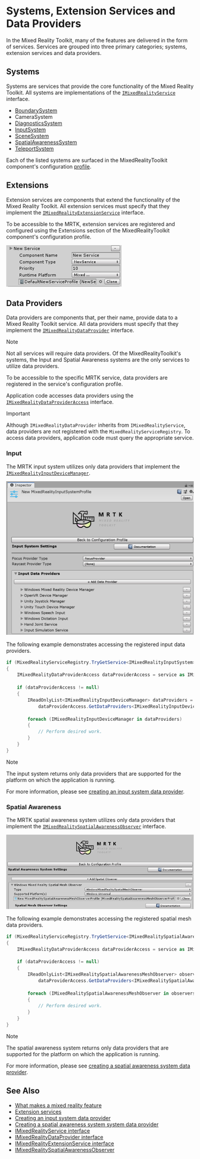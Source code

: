 # Systems, Extension Services and Data Providers

In the Mixed Reality Toolkit, many of the features are delivered in the form of services. Services are grouped into three
primary categories; systems, extension services and data providers.

## Systems

Systems are services that provide the core functionality of the Mixed Reality Toolkit. All systems are implementations of the
[`IMixedRealityService`](xref:Microsoft.MixedRealityToolkit.IMixedRealityService) interface.

- [BoundarySystem](../Boundary/BoundarySystemGettingStarted.md)
- CameraSystem
- [DiagnosticsSystem](../Diagnostics/DiagnosticsSystemGettingStarted.ms)
- [InputSystem](../Input/Overview.md)
- [SceneSystem](../SceneSystem/SceneSystemGettingStarted.md)
- [SpatialAwarenessSystem](../SpatialAwareness/SpatialAwarenessGettingStarted.md)
- [TeleportSystem](../TeleportSystem/Overview.md)

Each of the listed systems are surfaced in the MixedRealityToolkit component's configuration [profile](../Profiles/Profiles.md).

## Extensions

Extension services are components that extend the functionality of the Mixed Reality Toolkit. All extension services must specify
that they implement the [`IMixedRealityExtensionService`](xref:Microsoft.MixedRealityToolkit.IMixedRealityExtensionService) interface.

To be accessible to the MRTK, extension services are registered and configured using the Extensions section of the MixedRealityToolkit
component's configuration profile.

![Configuring an extension service](../Images/Profiles/ConfiguredExtensionService.png)

## Data Providers

Data providers are components that, per their name, provide data to a Mixed Reality Toolkit service. All data providers must specify that
they implement the [`IMixedRealityDataProvider`](xref:Microsoft.MixedRealityToolkit.IMixedRealityDataProvider) interface.

> [!Note]
> Not all services will require data providers. Of the MixedRealityToolkit's systems, the Input and Spatial Awareness systems are the
only services to utilize data providers.

To be accessible to the specific MRTK service, data providers are registered in the service's configuration profile. 

Application code accesses data providers using the [`IMixedRealityDataProviderAccess`](xref:Microsoft.MixedReality.Toolkit.IMixedRealityDataProviderAccess)
interface.

> [!Important]
> Although `IMixedRealityDataProvider` inherits from `IMixedRealityService`, data providers are not
registered with the `MixedRealityServiceRegistry`. To access data providers, application code must
query the appropriate service.

### Input

The MRTK input system utilizes only data providers that implement the [`IMixedRealityInputDeviceManager`](Microsoft.MixedReality.Toolkit.Input.IMixedRealityInputDeviceManager).

![Input system data providers](../Images/Input/RegisteredServiceProviders.PNG)

The following example demonstrates accessing the registered input data providers.

``` c#
if (MixedRealityServiceRegistry.TryGetService<IMixedRealityInputSystem>(out var service))
{
    IMixedRealityDataProviderAccess dataProviderAccess = service as IMixedRealityDataProviderAccess;
    
    if (dataProviderAccess != null)
    {
        IReadOnlyList<IMixedRealityInputDeviceManager> dataProviders =
            dataProviderAccess.GetDataProviders<IMixedRealityInputDeviceManager>();

        foreach (IMixedRealityInputDeviceManager in dataProviders)
        {
            // Perform desired work.
        }
    }
}
```

> [!Note]
> The input system returns only data providers that are supported for the platform on which the 
application is running.

For more information, please see [creating an input system data provider](../Input/CreateDataProvider.md).

### Spatial Awareness

The MRTK spatial awareness system utilizes only data providers that implement the [`IMixedRealitySpatialAwarenessObserver`](xref:Microsoft.MixedReality.Toolkit.SpatialAwareness.IMixedRealitySpatialAwarenessObserver)
interface.

![Spatial awarenss system data providers](../Images/SpatialAwareness/SpatialAwarenessProfile.png)

The following example demonstrates accessing the registered spatial mesh data providers.

``` c#
if (MixedRealityServiceRegistry.TryGetService<IMixedRealitySpatialAwarenessSystem>(out var service))
{
    IMixedRealityDataProviderAccess dataProviderAccess = service as IMixedRealityDataProviderAccess;
    
    if (dataProviderAccess != null)
    {
        IReadOnlyList<IMixedRealitySpatialAwarenessMeshObserver> observers =
            dataProviderAccess.GetDataProviders<IMixedRealitySpatialAwarenessMeshObserver>();

        foreach (IMixedRealitySpatialAwarenessMeshObserver in observers)
        {
            // Perform desired work.
        }
    }
}
```

> [!Note]
> The spatial awareness system returns only data providers that are supported for the platform on which the 
application is running.

For more information, please see [creating a spatial awareness system data provider](../SpatialAwareness/CreateDataProvider.md).

## See Also

- [What makes a mixed reality feature](../MixedRealityServices.md)
- [Extension services](../Extensions/ExtensionServices.md)
- [Creating an input system data provider](../Input/CreateDataProvider.md)
- [Creating a spatial awareness system system data provider](../SpatialAwareness/CreateDataProvider.md)
- [IMixedRealityService interface](xref:Microsoft.MixedRealityToolkit.IMixedRealityService)
- [IMixedRealityDataProvider interface](xref:Microsoft.MixedRealityToolkit.IMixedRealityDataProvider)
- [IMixedRealityExtensionService interface](xref:Microsoft.MixedRealityToolkit.IMixedRealityExtensionService)
- [IMixedRealitySpatialAwarenessObserver](xref:Microsoft.MixedReality.Toolkit.SpatialAwareness.IMixedRealitySpatialAwarenessObserver)